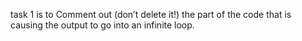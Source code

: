 task 1 is to  Comment out (don’t delete it!) the part of the code that is causing the output to go into an infinite loop.
